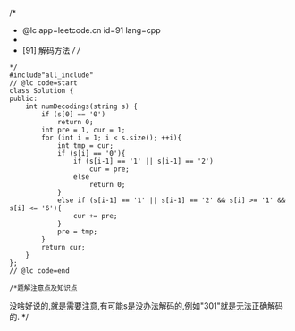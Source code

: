 /*
 * @lc app=leetcode.cn id=91 lang=cpp
 *
 * [91] 解码方法
 */
/*
```
*/
#include"all_include"
// @lc code=start
class Solution {
public:
    int numDecodings(string s) {
        if (s[0] == '0')
            return 0;
        int pre = 1, cur = 1;
        for (int i = 1; i < s.size(); ++i){
            int tmp = cur;
            if (s[i] == '0'){
                if (s[i-1] == '1' || s[i-1] == '2')
                    cur = pre;
                else
                    return 0;
            }
            else if (s[i-1] == '1' || s[i-1] == '2' && s[i] >= '1' && s[i] <= '6'){
                cur += pre;
            }
            pre = tmp;
        }
        return cur;
    }
};
// @lc code=end

/*题解注意点及知识点
 ```
没啥好说的,就是需要注意,有可能s是没办法解码的,例如"301"就是无法正确解码的.
 */